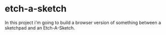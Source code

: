 # etch-a-sketch
In this project i'm going to build a browser version of something between a sketchpad and an Etch-A-Sketch.
